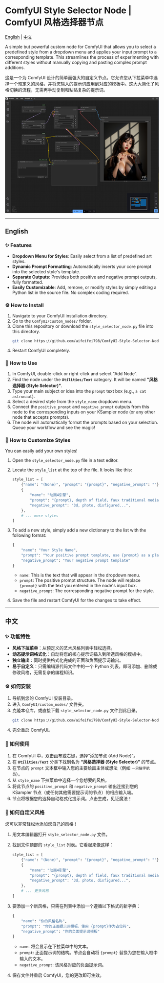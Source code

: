 # ComfyUI Style Selector Node | ComfyUI 风格选择器节点

[English](#english) | [中文](#中文)

A simple but powerful custom node for ComfyUI that allows you to select a predefined style from a dropdown menu and applies your input prompt to a corresponding template. This streamlines the process of experimenting with different styles without manually copying and pasting complex prompt additions.

这是一个为 ComfyUI 设计的简单而强大的自定义节点。它允许您从下拉菜单中选择一个预定义的风格，并将您输入的提示词应用到对应的模板中。这大大简化了风格切换的流程，无需再手动复制和粘贴复杂的提示词。

![node_screenshot](https://github.com/aifeifei798/ComfyUI-Style-Selector-Node/blob/main/comfyui-1-1.png)

---

## <a name="english"></a>English

### ✨ Features

-   **Dropdown Menu for Styles**: Easily select from a list of predefined art styles.
-   **Dynamic Prompt Formatting**: Automatically inserts your core prompt into the selected style's template.
-   **Separate Outputs**: Provides both positive and negative prompt outputs, fully formatted.
-   **Easily Customizable**: Add, remove, or modify styles by simply editing a Python list in the source file. No complex coding required.

### ⚙️ How to Install

1.  Navigate to your ComfyUI installation directory.
2.  Go to the `ComfyUI/custom_nodes/` folder.
3.  Clone this repository or download the `style_selector_node.py` file into this directory.
    ```bash
    git clone https://github.com/aifeifei798/ComfyUI-Style-Selector-Node.git
    ```
4.  Restart ComfyUI completely.

### 🚀 How to Use

1.  In ComfyUI, double-click or right-click and select "Add Node".
2.  Find the node under the **`Utilities/Text`** category. It will be named **"风格选择器 (Style Selector)"**.
3.  Type your main subject or idea into the `prompt` text box (e.g., `a cat astronaut`).
4.  Select a desired style from the `style_name` dropdown menu.
5.  Connect the `positive_prompt` and `negative_prompt` outputs from this node to the corresponding inputs on your KSampler node (or any other node that accepts prompts).
6.  The node will automatically format the prompts based on your selection. Queue your workflow and see the magic!

### 🔧 How to Customize Styles

You can easily add your own styles!

1.  Open the `style_selector_node.py` file in a text editor.
2.  Locate the `style_list` at the top of the file. It looks like this:

    ```python
    style_list = [
        {"name": "(None)", "prompt": "{prompt}", "negative_prompt": ""},
        {
            "name": "动画4引擎",
            "prompt": "{prompt}, depth of field, faux traditional media...",
            "negative_prompt": "3d, photo, disfigured...",
        },
        # ... more styles
    ]
    ```

3.  To add a new style, simply add a new dictionary to the list with the following format:
    ```python
    {
        "name": "Your Style Name",
        "prompt": "Your positive prompt template, use {prompt} as a placeholder",
        "negative_prompt": "Your negative prompt template"
    }
    ```
    -   `name`: This is the text that will appear in the dropdown menu.
    -   `prompt`: The positive prompt structure. The node will replace `{prompt}` with the text you entered in the node's input box.
    -   `negative_prompt`: The corresponding negative prompt for the style.

4.  Save the file and restart ComfyUI for the changes to take effect.

---

## <a name="中文"></a>中文

### ✨ 功能特性

-   **风格下拉菜单**：从预定义的艺术风格列表中轻松选择。
-   **动态提示词格式化**：自动将您的核心提示词插入到所选风格的模板中。
-   **独立输出**：同时提供格式化完成的正面和负面提示词输出。
-   **易于自定义**：只需编辑源代码文件中的一个 Python 列表，即可添加、删除或修改风格，无需复杂的编程知识。

### ⚙️ 如何安装

1.  导航到您的 ComfyUI 安装目录。
2.  进入 `ComfyUI/custom_nodes/` 文件夹。
3.  克隆本仓库，或直接下载 `style_selector_node.py` 文件到此目录。
    ```bash
    git clone https://github.com/aifeifei798/ComfyUI-Style-Selector-Node.git
    ```
4.  完全重启 ComfyUI。

### 🚀 如何使用

1.  在 ComfyUI 中，双击画布或右键，选择“添加节点 (Add Node)”。
2.  在 **`Utilities/Text`** 分类下找到名为 **“风格选择器 (Style Selector)”** 的节点。
3.  在节点的 `prompt` 文本框中输入您的主要绘画主体或想法（例如 `一只猫宇航员`）。
4.  从 `style_name` 下拉菜单中选择一个您想要的风格。
5.  将此节点的 `positive_prompt` 和 `negative_prompt` 输出连接到您的 KSampler 节点（或任何其他需要提示词的节点）的相应输入端。
6.  节点将根据您的选择自动格式化提示词。点击生成，见证魔法！

### 🔧 如何自定义风格

您可以非常轻松地添加您自己的风格！

1.  用文本编辑器打开 `style_selector_node.py` 文件。
2.  找到文件顶部的 `style_list` 列表。它看起来像这样：

    ```python
    style_list = [
        {"name": "(None)", "prompt": "{prompt}", "negative_prompt": ""},
        {
            "name": "动画4引擎",
            "prompt": "{prompt}, depth of field, faux traditional media...",
            "negative_prompt": "3d, photo, disfigured...",
        },
        # ... 更多风格
    ]
    ```

3.  要添加一个新风格，只需在列表中添加一个遵循以下格式的新字典：
    ```python
    {
        "name": "你的风格名称",
        "prompt": "你的正面提示词模板，使用 {prompt}作为占位符",
        "negative_prompt": "你的负面提示词模板"
    }
    ```
    -   `name`: 将会显示在下拉菜单中的文本。
    -   `prompt`: 正面提示词的结构。节点会自动将 `{prompt}` 替换为您在输入框中输入的文本。
    -   `negative_prompt`: 该风格对应的负面提示词。

4.  保存文件并重启 ComfyUI，您的更改即可生效。
